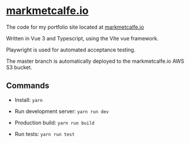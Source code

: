 # [markmetcalfe.io](https://markmetcalfe.io)

The code for my portfolio site located at [markmetcalfe.io](https://markmetcalfe.io)

Written in Vue 3 and Typescript, using the Vite vue framework.

Playwright is used for automated acceptance testing.

The master branch is automatically deployed to the markmetcalfe.io AWS S3 bucket.

## Commands

* Install: `yarn`

* Run development server: `yarn run dev`

* Production build: `yarn run build`

* Run tests: `yarn run test`
